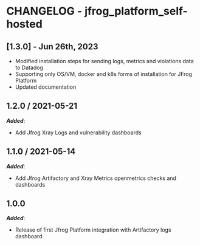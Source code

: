 # CHANGELOG - jfrog_platform_self-hosted

## [1.3.0] - Jun 26th, 2023
* Modified installation steps for sending logs, metrics and violations data to Datadog
* Supporting only OS/VM, docker and k8s forms of installation for JFrog Platform
* Updated documentation

## 1.2.0 / 2021-05-21

***Added***:

* Add Jfrog Xray Logs and vulnerability dashboards

## 1.1.0 / 2021-05-14

***Added***:

* Add Jfrog Artifactory and Xray Metrics openmetrics checks and dashboards

## 1.0.0

***Added***:

* Release of first Jfrog Platform integration with Artifactory logs dashboard
